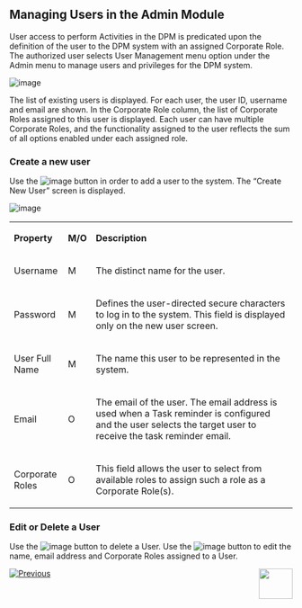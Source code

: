 ## Managing Users in the Admin Module

User access to perform Activities in the DPM is predicated upon the definition of the user to the DPM system with an assigned Corporate Role.  
The authorized user selects User Management menu option under the Admin menu to manage users and privileges for the DPM system. 

 ![image](/articles/DPM/images/Figure_28_User_management.png)

The list of existing users is displayed. For each user, the user ID, username and email are shown. In the Corporate Role column, the list of Corporate Roles assigned to this user is displayed. Each user can have multiple Corporate Roles, and the functionality assigned to the user reflects the sum of all options enabled under each assigned role. 

### Create a new user

Use the  ![image](/articles/DPM/images/Figure_28_a_new_user_icon.png) button in order to add a user to the system. The “Create New User” screen is displayed. 

 ![image](/articles/DPM/images/Figure_29_New_User_screen.png)

<table>
<tbody>
<tr>
<td width="85">
<p><strong>Property</strong></p>
</td>
<td width="30">
<p><strong>M/O</strong></p>
</td>
<td width="785">
<p><strong>Description</strong></p>
</td>
</tr>
<tr>
<td width="85">
<p>Username</p>
</td>
<td width="30">
<p>M</p>
</td>
<td width="785">
<p>The distinct name for the user. </p>
</td>
</tr>
<tr>
<td width="85">
<p>Password</p>
</td>
<td width="30">
<p>M</p>
</td>
<td width="785">
<p>Defines the user-directed secure characters to log in to the system. This field is displayed only on the new user screen. </p>
</td>
</tr>
<tr>
<td width="85">
<p>User Full Name</p>
</td>
<td width="30">
<p>M</p>
</td>
<td width="785">
<p>The name this user to be represented in the system. </p>
</td>
</tr>
<tr>
<td width="85">
<p>Email</p>
</td>
<td width="30">
<p>O</p>
</td>
<td width="785">
<p>The email of the user. The email address is used when a Task reminder is configured and the user selects the target user to receive the task reminder email.  &nbsp;</p>
</td>
</tr>
<tr>
<td width="85">
<p>Corporate Roles</p>
</td>
<td width="30">
<p>O</p>
</td>
<td width="785">
<p>This field allows the user to select from available roles to assign such a role as a Corporate Role(s). </p>
</td>
</tr>
</tbody>
</table>

### Edit or Delete a User

Use the  ![image](/articles/DPM/images/Figure_29_a_delete_icon.png) button to delete a User. 
Use the  ![image](/articles/DPM/images/Figure_29_b_edit_icon.png) button to edit the name, email address and Corporate Roles assigned to a User.    

[![Previous](/articles/DPM/images/Previous.png)](/articles/DPM/02_Admin_Module/12_Corporate_Roles.md)[<img align="right" width="60" height="54" src="/articles/DPM/images/Next.png">](/articles/DPM/02_Admin_Module/14_DPM_Main_Menu.md)
